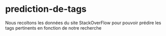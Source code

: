 # prediction-de-tags
Nous recoltons les données du site StackOverFlow pour pouvoir prédire les tags pertinents en fonction de notre recherche
